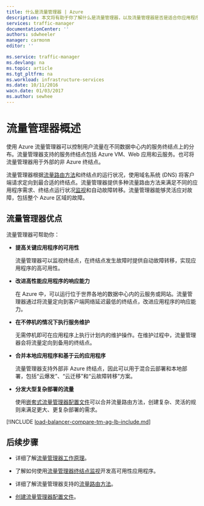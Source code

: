 ```yaml
---
title: 什么是流量管理器 | Azure
description: 本文将有助于你了解什么是流量管理器，以及流量管理器是否是适合你应用程序的流量路由选择
services: traffic-manager
documentationCenter: ''
authors: sdwheeler
manager: carmonm
editor: ''

ms.service: traffic-manager
ms.devlang: na
ms.topic: article
ms.tgt_pltfrm: na
ms.workload: infrastructure-services
ms.date: 10/11/2016
wacn.date: 01/03/2017
ms.author: sewhee
---
```


# 流量管理器概述

使用 Azure 流量管理器可以控制用户流量在不同数据中心内的服务终结点上的分布。流量管理器支持的服务终结点包括 Azure VM、Web 应用和云服务。也可将流量管理器用于外部的非 Azure 终结点。

流量管理器根据[流量路由方法](./traffic-manager-routing-methods.md)和终结点的运行状况，使用域名系统 (DNS) 将客户端请求定向到最合适的终结点。流量管理器提供多种流量路由方法来满足不同的应用程序需求、终结点运行状况[监视](./traffic-manager-monitoring.md)和自动故障转移。流量管理器能够灵活应对故障，包括整个 Azure 区域的故障。

## 流量管理器优点

流量管理器可帮助你：

- **提高关键应用程序的可用性**

    流量管理器可以监视终结点，在终结点发生故障时提供自动故障转移，实现应用程序的高可用性。

- **改进高性能应用程序的响应能力**

    在 Azure 中，可以运行位于世界各地的数据中心内的云服务或网站。流量管理器通过将流量定向到客户端网络延迟最低的终结点，改进应用程序的响应能力。

- **在不停机的情况下执行服务维护**

    无需停机即可在应用程序上执行计划内的维护操作。在维护过程中，流量管理器会将流量定向到备用的终结点。

- **合并本地应用程序和基于云的应用程序**

    流量管理器支持外部非 Azure 终结点，因此可以用于混合云部署和本地部署，包括“云爆发”、“云迁移”和“云故障转移”方案。

- **分发大型复杂部署的流量**

    使用[嵌套式流量管理器配置文件](./traffic-manager-nested-profiles.md)可以合并流量路由方法，创建复杂、灵活的规则来满足更大、更复杂部署的需求。

[!INCLUDE [load-balancer-compare-tm-ag-lb-include.md](../../includes/load-balancer-compare-tm-ag-lb-include.md)]

## 后续步骤

- 详细了解[流量管理器工作原理](./traffic-manager-how-traffic-manager-works.md)。

- 了解如何使用[流量管理器终结点监视](./traffic-manager-monitoring.md)开发高可用性应用程序。

- 详细了解流量管理器支持的[流量路由方法](./traffic-manager-routing-methods.md)。

- [创建流量管理器配置文件](./traffic-manager-manage-profiles.md)。

<!---HONumber=Mooncake_Quality_Review_1230_2016-->